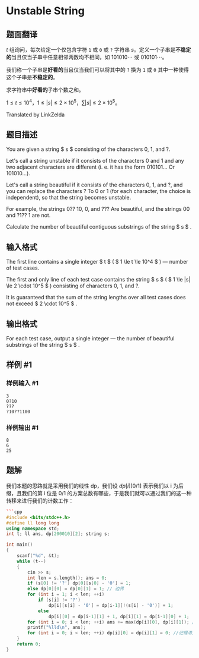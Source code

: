 # Unstable String

## 题面翻译

$t$ 组询问，每次给定一个仅包含字符 `1` 或 `0` 或 `?` 字符串 $s$。定义一个子串是**不稳定的**当且仅当子串中任意相邻两数均不相同，如 $101010\cdots$ 或 $010101\cdots$。

我们称一个子串是**好看的**当且仅当我们可以将其中的 `?` 换为 `1` 或 `0` 其中一种使得这个子串是**不稳定的**。

求字符串中**好看的**子串个数之和。

$1\leq t\leq 10^4$，$1 \leq\left\vert s\right\vert\leq2\times10^5$，$\sum \left\vert s\right\vert\leq2\times10^5$。

Translated by LinkZelda

## 题目描述

You are given a string $ s $ consisting of the characters 0, 1, and ?.

Let's call a string unstable if it consists of the characters 0 and 1 and any two adjacent characters are different (i. e. it has the form 010101... Or 101010...).

Let's call a string beautiful if it consists of the characters 0, 1, and ?, and you can replace the characters ? To 0 or 1 (for each character, the choice is independent), so that the string becomes unstable.

For example, the strings 0?? 10, 0, and ??? Are beautiful, and the strings 00 and ?1?? 1 are not.

Calculate the number of beautiful contiguous substrings of the string $ s $ .

## 输入格式

The first line contains a single integer $ t $ ( $ 1 \le t \le 10^4 $ ) — number of test cases.

The first and only line of each test case contains the string $ s $ ( $ 1 \le |s| \le 2 \cdot 10^5 $ ) consisting of characters 0, 1, and ?.

It is guaranteed that the sum of the string lengths over all test cases does not exceed $ 2 \cdot 10^5 $ .

## 输出格式

For each test case, output a single integer — the number of beautiful substrings of the string $ s $ .

## 样例 #1

### 样例输入 #1

```
3
0?10
???
?10??1100
```

### 样例输出 #1

```
8
6
25
```


## 题解
我们本题的思路就是采用我们的线性 dp，我们设 $dp[i][0/1]$ 表示我们以 i 为后缀，且我们的第 i 位是 0/1 的方案总数有哪些，于是我们就可以通过我们的这一种转移来进行我们的计数工作：
```cpp
```cpp
#include <bits/stdc++.h>
#define ll long long
using namespace std;
int t; ll ans, dp[200010][2]; string s;

int main()
{
	scanf("%d", &t);
	while (t--)
	{
		cin >> s;
        int len = s.length(); ans = 0;
		if (s[0] != '?') dp[0][s[0] - '0'] = 1;
		else dp[0][0] = dp[0][1] = 1; // 边界
		for (int i = 1; i < len; ++i)
			if (s[i] != '?')
				dp[i][s[i] - '0'] = dp[i-1][!(s[i] - '0')] + 1;
			else
				dp[i][0] = dp[i-1][1] + 1, dp[i][1] = dp[i-1][0] + 1;
		for (int i = 0; i < len; ++i) ans += max(dp[i][0], dp[i][1]); // 如题解公式
		printf("%lld\n", ans);
		for (int i = 0; i < len; ++i) dp[i][0] = dp[i][1] = 0; //记得清空
	}
	return 0;
}
```
```
